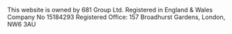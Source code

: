 This website is owned by 681 Group Ltd. 
Registered in England & Wales Company No 15184293
Registered Office: 157 Broadhurst Gardens, London, NW6 3AU
